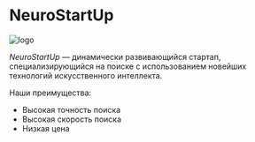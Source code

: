 # NeuroStartUp
![logo](https://github.com/khalikovalily/NeuroStartUp/assets/139164686/e80de0e6-a346-43ab-8a48-2ccc09a1205b)

*NeuroStartUp* — динамически развивающийся стартап, специализирующийся на поиске с использованием 
 новейших технологий искусственного интеллекта.

Наши преимущества:
* Высокая точность поиска
* Высокая скорость поиска
* Низкая цена
